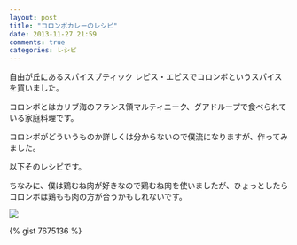 ```yaml
---
layout: post
title: "コロンボカレーのレシピ"
date: 2013-11-27 21:59
comments: true
categories: レシピ
---
```


自由が丘にあるスパイスブティック レピス・エピスでコロンボというスパイスを買いました。

コロンボとはカリブ海のフランス領マルティニーク、グアドループで食べられている家庭料理です。

コロンボがどういうものか詳しくは分からないので僕流になりますが、作ってみました。

以下そのレシピです。

ちなみに、僕は鶏むね肉が好きなので鶏むね肉を使いましたが、ひょっとしたらコロンボは鶏もも肉の方が合うかもしれないです。

![](/images/2013-11-27/colombocurry.jpg)

{% gist 7675136 %}